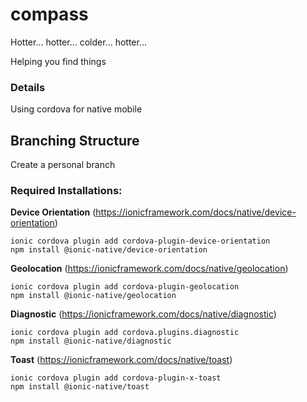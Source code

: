 # compass

Hotter... hotter... colder... hotter...

Helping you find things

### Details

Using cordova for native mobile

## Branching Structure

Create a personal branch

### Required Installations:

**Device Orientation**
(https://ionicframework.com/docs/native/device-orientation)

```
ionic cordova plugin add cordova-plugin-device-orientation
npm install @ionic-native/device-orientation
```

**Geolocation**
(https://ionicframework.com/docs/native/geolocation)

```
ionic cordova plugin add cordova-plugin-geolocation
npm install @ionic-native/geolocation
```

**Diagnostic**
(https://ionicframework.com/docs/native/diagnostic)

```
ionic cordova plugin add cordova.plugins.diagnostic
npm install @ionic-native/diagnostic
```

**Toast**
(https://ionicframework.com/docs/native/toast)

```
ionic cordova plugin add cordova-plugin-x-toast
npm install @ionic-native/toast
```


